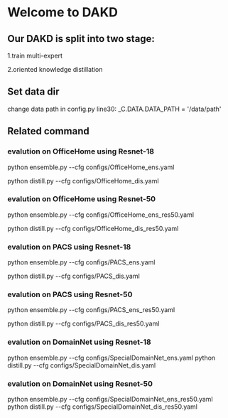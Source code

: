 # Welcome to DAKD
## Our DAKD is split into two stage:
1.train  multi-expert

2.oriented knowledge distillation

## Set data dir
change data path in config.py line30:
_C.DATA.DATA_PATH = '/data/path'

## Related command

### evalution on OfficeHome using Resnet-18
python ensemble.py --cfg configs/OfficeHome_ens.yaml  

python distill.py --cfg configs/OfficeHome_dis.yaml 

### evalution on OfficeHome using Resnet-50 
python ensemble.py --cfg configs/OfficeHome_ens_res50.yaml  

python distill.py --cfg configs/OfficeHome_dis_res50.yaml

### evalution on PACS using Resnet-18 
python ensemble.py --cfg configs/PACS_ens.yaml  

python distill.py --cfg configs/PACS_dis.yaml

### evalution on PACS using Resnet-50 
python ensemble.py --cfg configs/PACS_ens_res50.yaml 
 
python distill.py --cfg configs/PACS_dis_res50.yaml


### evalution on DomainNet using Resnet-18 
python ensemble.py --cfg configs/SpecialDomainNet_ens.yaml
python distill.py --cfg configs/SpecialDomainNet_dis.yaml

### evalution on DomainNet using Resnet-50 
python ensemble.py --cfg configs/SpecialDomainNet_ens_res50.yaml
python distill.py --cfg configs/SpecialDomainNet_dis_res50.yaml